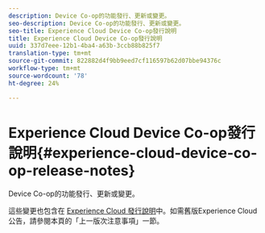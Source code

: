 ```yaml
---
description: Device Co-op的功能發行、更新或變更。
seo-description: Device Co-op的功能發行、更新或變更。
seo-title: Experience Cloud Device Co-op發行說明
title: Experience Cloud Device Co-op發行說明
uuid: 337d7eee-12b1-4ba4-a63b-3ccb88b825f7
translation-type: tm+mt
source-git-commit: 822882d4f9bb9eed7cf116597b62d07bbe94376c
workflow-type: tm+mt
source-wordcount: '78'
ht-degree: 24%

---
```



# Experience Cloud Device Co-op發行說明{#experience-cloud-device-co-op-release-notes}

Device Co-op的功能發行、更新或變更。

這些變更也包含在 [Experience Cloud 發行說明](https://docs.adobe.com/content/help/zh-Hant/release-notes/experience-cloud/current.html)中。如需舊版Experience Cloud公告，請參閱本頁的「上一版次注意事項」一節。
